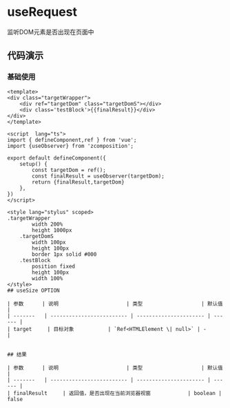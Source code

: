 # useRequest

监听DOM元素是否出现在页面中


## 代码演示

### 基础使用

<template>
<div class="targetWrapper">
    <div ref="targetDom" class="targetDomS"></div>
    <div class='testBlock'>{{finalResult}}</div>
</div>
</template>

<script  lang="ts">
import { defineComponent,ref } from 'vue';
import {useObserver} from 'zcomposition';

export default defineComponent({
    setup() {
        const targetDom = ref();
        const finalResult = useObserver(targetDom);
        return {finalResult,targetDom}
    },
})
</script>
```vue
<template>
<div class="targetWrapper">
    <div ref="targetDom" class="targetDomS"></div>
    <div class='testBlock'>{{finalResult}}</div>
</div>
</template>

<script  lang="ts">
import { defineComponent,ref } from 'vue';
import {useObserver} from 'zcomposition';

export default defineComponent({
    setup() {
        const targetDom = ref();
        const finalResult = useObserver(targetDom);
        return {finalResult,targetDom}
    },
})
</script>

<style lang="stylus" scoped>
.targetWrapper
        width 200%
        height 1000px
    .targetDomS
        width 100px 
        height 100px
        border 1px solid #000 
    .testBlock
        position fixed
        height 100px
        width 100%
</style>
## useSize OPTION

| 参数      | 说明                      | 类型                   | 默认值 |
| -------   | ------------------------- | ---------------------- | ------ |
| target     | 目标对象           | `Ref<HTMLElement \| null>` | -                |


## 结果

| 参数      | 说明                      | 类型                   | 默认值 |
| -------   | ------------------------- | ---------------------- | ------ |
| finalResult     | 返回值，是否出现在当前浏览器视窗            | boolean | false